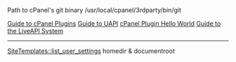 Path to cPanel's git binary
    /usr/local/cpanel/3rdparty/bin/git


[Guide to cPanel Plugins](https://documentation.cpanel.net/display/SDK/Guide+to+cPanel+Plugins)
[Guide to UAPI](https://documentation.cpanel.net/display/SDK/Guide+to+UAPI)
[cPanel Plugin Hello World](https://forums.cpanel.net/threads/cpanel-plugin-hello-world.227501/)
[Guide to the LiveAPI System](https://documentation.cpanel.net/display/SDK/Guide+to+the+LiveAPI+System+-+PHP+Class)

---

[SiteTemplates::list_user_settings](https://documentation.cpanel.net/display/SDK/UAPI+Functions+-+SiteTemplates%3A%3Alist_user_settings)
homedir & documentroot
